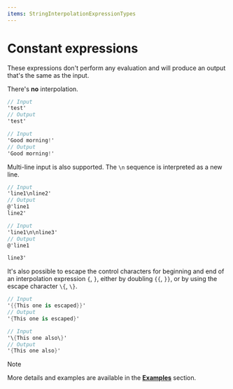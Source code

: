 ```yaml
---
items: StringInterpolationExpressionTypes
---
```


# Constant expressions

These expressions don't perform any evaluation and will produce an output that's the same as the input.

There's **no** interpolation.

```cs
// Input
'test'
// Output
'test'

// Input
'Good morning!'
// Output
'Good morning!'
```

Multi-line input is also supported. The `\n` sequence is interpreted as a new line.
```cs
// Input
'line1\nline2'
// Output
@'line1
line2'

// Input
'line1\n\nline3'
// Output
@'line1

line3'
```

It's also possible to escape the control characters for beginning and end of an interpolation expression `{`, `}`, either by doubling `{{`, `}}`, or by using the escape character `\{`, `\}`.
```cs
// Input
'{{This one is escaped}}'
// Output
'{This one is escaped}'

// Input
'\{This one also\}'
// Output
'{This one also}'
```

> [!NOTE]
> More details and examples are available in the **[Examples](https://docs.erp.net/tech/advanced/string-interpolation/examples/constant.html)** section.
